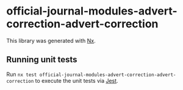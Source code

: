# official-journal-modules-advert-correction-advert-correction

This library was generated with [Nx](https://nx.dev).

## Running unit tests

Run `nx test official-journal-modules-advert-correction-advert-correction` to execute the unit tests via [Jest](https://jestjs.io).
